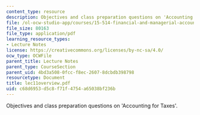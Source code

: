 ```yaml
---
content_type: resource
description: Objectives and class preparation questions on 'Accounting for Taxes'.
file: /ol-ocw-studio-app/courses/15-514-financial-and-managerial-accounting-summer-2003/c68d6953d5c8f71f4754a65038bf236b_lec11overview.pdf
file_size: 80163
file_type: application/pdf
learning_resource_types:
- Lecture Notes
license: https://creativecommons.org/licenses/by-nc-sa/4.0/
ocw_type: OCWFile
parent_title: Lecture Notes
parent_type: CourseSection
parent_uid: 4bd3a508-0fcc-f8ec-2607-8dcbdb398798
resourcetype: Document
title: lec11overview.pdf
uid: c68d6953-d5c8-f71f-4754-a65038bf236b
---
```

Objectives and class preparation questions on 'Accounting for Taxes'.